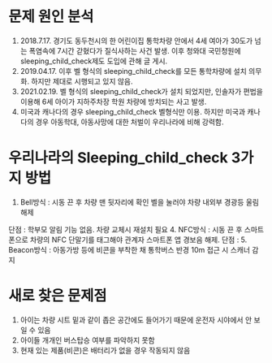 # 문제 원인 분석

1. 2018.7.17. 경기도 동두천시의 한 어린이집 통학차량 안에서 4세 여아가 30도가 넘는 폭염속에 7시간 갇혔다가 질식사하는 사건 발생. 이후 청와대 국민청원에 sleeping_child_check제도 도입에 관해 글 게시.
2. 2019.04.17. 이후 벨 형식의 sleeping_child_check를 모든 통학차량에 설치 의무화. 하지만 제대로 시행되고 있지 않음.
3. 2021.02.19. 벨 형식의 sleeping_child_check가 설치 되었지만, 인솔자가 편법을 이용해 6세 아이가 지하주차장 학원 차량에 방치되는 사고 발생.
4. 미국과 캐나다의 경우 sleeping_child_check 벨형식만 이용. 하지만 미국과 캐나다의 경우 아동학대, 아동사망에 대한 처벌이 우리나라에 비해 강력함.

# 우리나라의 Sleeping_child_check 3가지 방법

1. Bell방식 : 시동 끈 후 차량 맨 뒷자리에 확인 벨을 눌러야 차량 내외부 경광등 울림 해제
 
단점 : 학부모 알림 기능 없음. 차량 교체시 재설치 필요
4. NFC방식 : 시동 끈 후 스마트폰으로 차량의 NFC 단말기를 태그해야 관계자 스마트폰 앱 경보음 해제. 단점 : 
5. Beacon방식 : 아동가방 등에 비콘을 부착한 채 통학버스 반경 10m 접근 시 스캐너 감지

# 새로 찾은 문제점

1. 아이는 차량 시트 밑과 같이 좁은 공간에도 들어가기 때문에 운전자 시야에서 안 보일 수 있음
2. 아이들 개개인 버스탑승 여부를 파악하지 못함
3. 현재 있는 제품(비콘)은 배터리가 없을 경우 작동되지 않음
